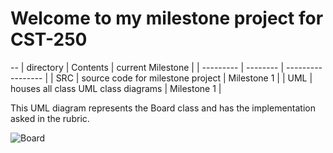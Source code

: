 # Welcome to my milestone project for CST-250 
--
| directory | Contents | current Milestone | 
| --------- | -------- | ----------------- |
| SRC       | source code for milestone project | Milestone 1 | 
| UML       | houses all class UML class diagrams | Milestone 1 | 



This UML diagram represents the Board class and has the implementation asked in the rubric. 

![Board](https://github.com/omniV1/250/blob/main/src/BuisnessLayer/Program/Board.cs) 
